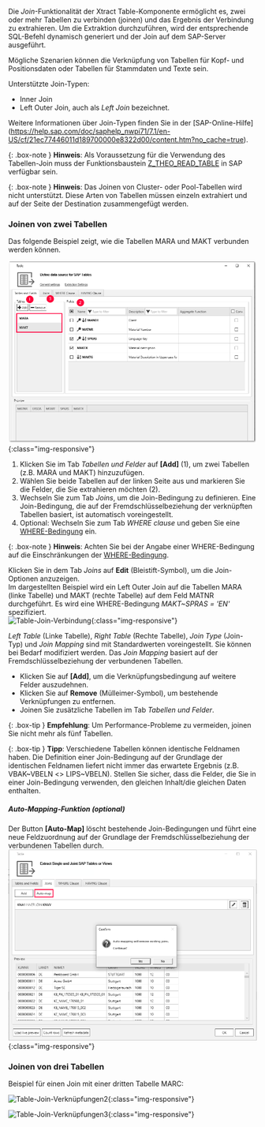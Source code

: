 Die *Join*-Funktionalität der Xtract Table-Komponente ermöglicht es, zwei oder mehr Tabellen zu verbinden (joinen) und das Ergebnis der Verbindung zu extrahieren. 
Um die Extraktion durchzuführen, wird der entsprechende SQL-Befehl dynamisch generiert und der Join auf dem SAP-Server ausgeführt. <br>

Mögliche Szenarien können die Verknüpfung von Tabellen für Kopf- und Positionsdaten oder Tabellen für Stammdaten und Texte sein. 

Unterstützte Join-Typen:
- Inner Join
- Left Outer Join, auch als *Left Join* bezeichnet.

Weitere Informationen über Join-Typen finden Sie in der [SAP-Online-Hilfe] (https://help.sap.com/doc/saphelp_nwpi71/7.1/en-US/cf/21ec77446011d189700000e8322d00/content.htm?no_cache=true).

{: .box-note }
**Hinweis**: Als Voraussetzung für die Verwendung des Tabellen-Join muss der Funktionsbaustein [Z_THEO_READ_TABLE](../sap-customizing/custom-function-module-for-table-extraction) in SAP verfügbar sein. <br> 

{: .box-note }
**Hinweis**: Das Joinen von Cluster- oder Pool-Tabellen wird nicht unterstützt. Diese Arten von Tabellen müssen einzeln extrahiert und auf der Seite der Destination zusammengefügt werden.

### Joinen von zwei Tabellen

Das folgende Beispiel zeigt, wie die Tabellen MARA und MAKT verbunden werden können.

![Table join steps](/img/content/join_steps_1.png){:class="img-responsive"}

1. Klicken Sie im Tab *Tabellen und Felder* auf **[Add]** (1), um zwei Tabellen (z.B. MARA und MAKT) hinzuzufügen.
2. Wählen Sie beide Tabellen auf der linken Seite aus und markieren Sie die Felder, die Sie extrahieren möchten (2). 
3. Wechseln Sie zum Tab *Joins*, um die Join-Bedingung zu definieren. Eine Join-Bedingung, die auf der Fremdschlüsselbeziehung der verknüpften Tabellen basiert, ist automatisch voreingestellt.
4. Optional: Wechseln Sie zum Tab *WHERE clause* und geben Sie eine [WHERE-Bedingung](./where-bedingung) ein.

{: .box-note }
**Hinweis**: Achten Sie bei der Angabe einer WHERE-Bedingung auf die Einschränkungen der [WHERE-Bedingung](./where-clause#where-clause#where-clause_restrictions).

Klicken Sie in dem Tab *Joins* auf **Edit** (Bleistift-Symbol), um die Join-Optionen anzuzeigen. <br>
Im dargestellten Beispiel wird ein Left Outer Join auf die Tabellen MARA (linke Tabelle) und MAKT (rechte Tabelle) auf dem Feld MATNR durchgeführt. Es wird eine WHERE-Bedingung *MAKT~SPRAS = 'EN'* spezifiziert.<br>
![Table-Join-Verbindung](/img/content/join_verknüpfungen_01.png){:class="img-responsive"}


*Left Table* (Linke Tabelle), *Right Table* (Rechte Tabelle), *Join Type* (Join-Typ) und *Join Mapping* sind mit Standardwerten voreingestellt. Sie können bei Bedarf modifiziert werden. Das *Join Mapping* basiert auf der Fremdschlüsselbeziehung der verbundenen Tabellen.<br>
- Klicken Sie auf **[Add]**, um die Verknüpfungsbedingung auf weitere Felder auszudehnen. 
- Klicken Sie auf **Remove** (Mülleimer-Symbol), um bestehende Verknüpfungen zu entfernen. 
- Joinen Sie zusätzliche Tabellen im Tab *Tabellen und Felder*. 

{: .box-tip }
**Empfehlung**: Um Performance-Probleme zu vermeiden, joinen Sie nicht mehr als fünf Tabellen.

{: .box-tip }
**Tipp**: Verschiedene Tabellen können identische Feldnamen haben. Die Definition einer Join-Bedingung auf der Grundlage der identischen Feldnamen liefert nicht immer das erwartete Ergebnis (z.B. VBAK~VBELN <> LIPS~VBELN).
Stellen Sie sicher, dass die Felder, die Sie in einer Join-Bedingung verwenden, den gleichen Inhalt/die gleichen Daten enthalten.

##### Auto-Mapping-Funktion (optional)

Der Button **[Auto-Map]** löscht bestehende Join-Bedingungen und führt eine neue Feldzuordnung auf der Grundlage der Fremdschlüsselbeziehung der verbundenen Tabellen durch. 
![Table-Join-Automapping](/img/content/join_automap.png){:class="img-responsive"}


### Joinen von drei Tabellen
Beispiel für einen Join mit einer dritten Tabelle MARC:

![Table-Join-Verknüpfungen2](/img/content/join_verknüpfungen_02.png){:class="img-responsive"}

![Table-Join-Verknüpfungen3](/img/content/join_verknüpfungen_03.png){:class="img-responsive"}

   

